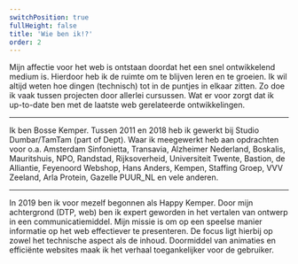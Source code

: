 ```yaml
---
switchPosition: true
fullHeight: false
title: 'Wie ben ik!?'
order: 2
---
```


Mijn affectie voor het web is ontstaan doordat het een snel ontwikkelend medium is. Hierdoor heb ik de ruimte om te blijven leren en te groeien. Ik wil altijd weten hoe dingen (technisch) tot in de puntjes in elkaar zitten. Zo doe ik vaak tussen projecten door allerlei cursussen. Wat er voor zorgt dat ik up-to-date ben met de laatste web gerelateerde ontwikkelingen. 

---

Ik ben Bosse Kemper. Tussen 2011 en 2018 heb ik gewerkt bij Studio Dumbar/TamTam (part of Dept). Waar ik meegewerkt heb aan opdrachten voor o.a. Amsterdam Sinfonietta, Transavia, Alzheimer Nederland, Boskalis, Mauritshuis, NPO, Randstad, Rijksoverheid, Universiteit Twente, Bastion, de Alliantie, Feyenoord Webshop, Hans Anders, Kempen, Staffing Groep, VVV Zeeland, Arla Protein, Gazelle PUUR_NL en vele anderen.

---

In 2019 ben ik voor mezelf begonnen als Happy Kemper. Door mijn achtergrond (DTP, web) ben ik expert geworden in het vertalen van ontwerp in een communicatiemiddel. Mijn missie is om op een speelse manier informatie op het web effectiever te presenteren. De focus ligt hierbij op zowel het technische aspect als de inhoud. Doormiddel van animaties en efficiënte websites maak ik het verhaal toegankelijker voor de gebruiker.
